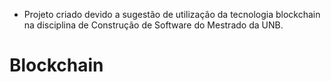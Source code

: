 * Projeto criado devido a sugestão de utilização da tecnologia blockchain na disciplina de Construção de Software do Mestrado da UNB.

# Blockchain

##